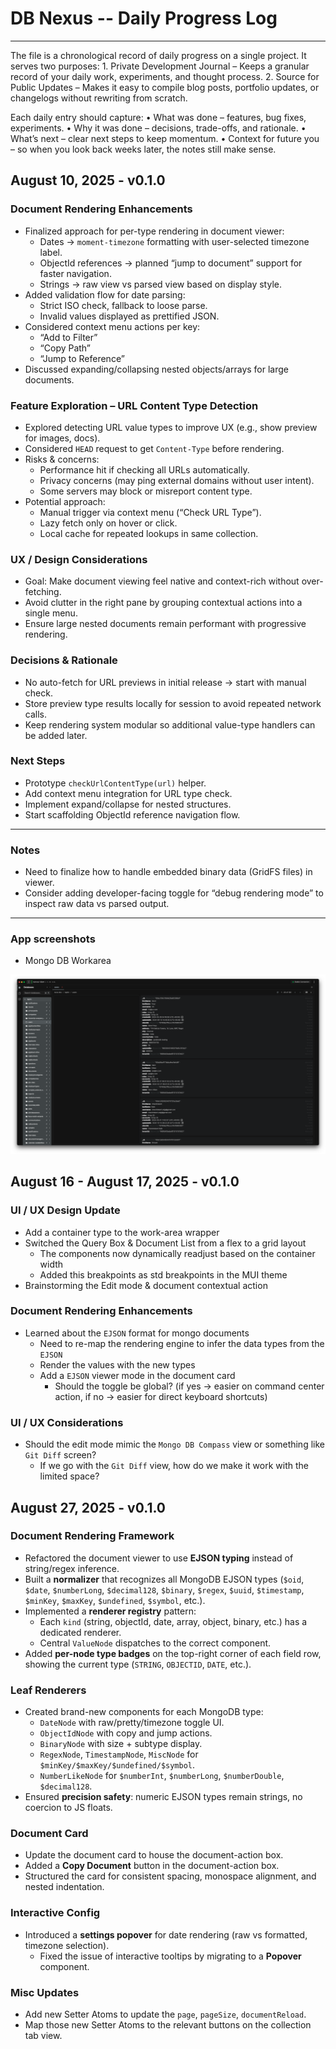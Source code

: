 # DB Nexus -- Daily Progress Log
--- 

The file is a chronological record of daily progress on a single project. It serves two purposes:
	1.	Private Development Journal – Keeps a granular record of your daily work, experiments, and thought process.
	2.	Source for Public Updates – Makes it easy to compile blog posts, portfolio updates, or changelogs without rewriting from scratch.

Each daily entry should capture:
	•	What was done – features, bug fixes, experiments.
	•	Why it was done – decisions, trade-offs, and rationale.
	•	What’s next – clear next steps to keep momentum.
	•	Context for future you – so when you look back weeks later, the notes still make sense.

## August 10, 2025 - v0.1.0

### Document Rendering Enhancements
- Finalized approach for per-type rendering in document viewer:
  - Dates → `moment-timezone` formatting with user-selected timezone label.
  - ObjectId references → planned “jump to document” support for faster navigation.
  - Strings → raw view vs parsed view based on display style.
- Added validation flow for date parsing:
  - Strict ISO check, fallback to loose parse.
  - Invalid values displayed as prettified JSON.
- Considered context menu actions per key:
  - “Add to Filter”
  - “Copy Path”
  - “Jump to Reference”
- Discussed expanding/collapsing nested objects/arrays for large documents.

### Feature Exploration – URL Content Type Detection
- Explored detecting URL value types to improve UX (e.g., show preview for images, docs).
- Considered `HEAD` request to get `Content-Type` before rendering.
- Risks & concerns:
  - Performance hit if checking all URLs automatically.
  - Privacy concerns (may ping external domains without user intent).
  - Some servers may block or misreport content type.
- Potential approach:
  - Manual trigger via context menu (“Check URL Type”).
  - Lazy fetch only on hover or click.
  - Local cache for repeated lookups in same collection.

### UX / Design Considerations
- Goal: Make document viewing feel native and context-rich without over-fetching.
- Avoid clutter in the right pane by grouping contextual actions into a single menu.
- Ensure large nested documents remain performant with progressive rendering.

### Decisions & Rationale
- No auto-fetch for URL previews in initial release → start with manual check.
- Store preview type results locally for session to avoid repeated network calls.
- Keep rendering system modular so additional value-type handlers can be added later.

### Next Steps
- Prototype `checkUrlContentType(url)` helper.
- Add context menu integration for URL type check.
- Implement expand/collapse for nested structures.
- Start scaffolding ObjectId reference navigation flow.

---

### Notes
- Need to finalize how to handle embedded binary data (GridFS files) in viewer.
- Consider adding developer-facing toggle for “debug rendering mode” to inspect raw data vs parsed output.

---

### App screenshots

- Mongo DB Workarea

![Mongo DB Workarea as on Aug 10,2025](./screenshots/aug_10_2025_workarea.png)

## August 16 - August 17, 2025 - v0.1.0

### UI / UX Design Update
- Add a container type to the work-area wrapper
- Switched the Query Box & Document List from a flex to a grid layout
  - The components now dynamically readjust based on the container width
  - Added this breakpoints as std breakpoints in the MUI theme
- Brainstorming the Edit mode & document contextual action

### Document Rendering Enhancements
- Learned about the `EJSON` format for mongo documents
  - Need to re-map the rendering engine to infer the data types from the `EJSON`
  - Render the values with the new types
  - Add a `EJSON` viewer mode in the document card
    - Should the toggle be global? (if yes -> easier on command center action, if no -> easier for direct keyboard shortcuts)

### UI / UX Considerations
- Should the edit mode mimic the `Mongo DB Compass` view or something like `Git Diff` screen?
  - If we go with the `Git Diff` view, how do we make it work with the limited space?


## August 27, 2025 - v0.1.0

### Document Rendering Framework
- Refactored the document viewer to use **EJSON typing** instead of string/regex inference.  
- Built a **normalizer** that recognizes all MongoDB EJSON types (`$oid`, `$date`, `$numberLong`, `$decimal128`, `$binary`, `$regex`, `$uuid`, `$timestamp`, `$minKey`, `$maxKey`, `$undefined`, `$symbol`, etc.).  
- Implemented a **renderer registry** pattern:
  - Each `kind` (string, objectId, date, array, object, binary, etc.) has a dedicated renderer.
  - Central `ValueNode` dispatches to the correct component.
- Added **per-node type badges** on the top-right corner of each field row, showing the current type (`STRING`, `OBJECTID`, `DATE`, etc.).

### Leaf Renderers
- Created brand-new components for each MongoDB type:
  - `DateNode` with raw/pretty/timezone toggle UI.
  - `ObjectIdNode` with copy and jump actions.
  - `BinaryNode` with size + subtype display.
  - `RegexNode`, `TimestampNode`, `MiscNode` for `$minKey/$maxKey/$undefined/$symbol`.
  - `NumberLikeNode` for `$numberInt`, `$numberLong`, `$numberDouble`, `$decimal128`.
- Ensured **precision safety**: numeric EJSON types remain strings, no coercion to JS floats.

### Document Card
- Update the document card to house the document-action box.
- Added a **Copy Document** button in the document-action box.
- Structured the card for consistent spacing, monospace alignment, and nested indentation.

### Interactive Config
- Introduced a **settings popover** for date rendering (raw vs formatted, timezone selection).  
  - Fixed the issue of interactive tooltips by migrating to a **Popover** component.

### Misc Updates
- Add new Setter Atoms to update the `page`, `pageSize`, `documentReload`.
- Map those new Setter Atoms to the relevant buttons on the collection tab view.
